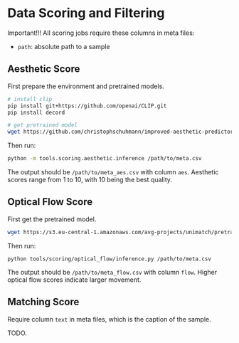 # Data Scoring and Filtering
Important!!! All scoring jobs require these columns in meta files:
- `path`: absolute path to a sample

## Aesthetic Score
First prepare the environment and pretrained models.
```bash
# install clip
pip install git+https://github.com/openai/CLIP.git
pip install decord

# get pretrained model
wget https://github.com/christophschuhmann/improved-aesthetic-predictor/raw/main/sac+logos+ava1-l14-linearMSE.pth -O pretrained_models/aesthetic.pth
```

Then run:
```bash
python -m tools.scoring.aesthetic.inference /path/to/meta.csv
```
The output should be `/path/to/meta_aes.csv` with column `aes`. Aesthetic scores range from 1 to 10, with 10 being the best quality.

## Optical Flow Score
First get the pretrained model.
```bash
wget https://s3.eu-central-1.amazonaws.com/avg-projects/unimatch/pretrained/gmflow-scale2-regrefine6-mixdata-train320x576-4e7b215d.pth -P pretrained_models/unimatch
```

Then run:
```
python tools/scoring/optical_flow/inference.py /path/to/meta.csv
```
The output should be `/path/to/meta_flow.csv` with column `flow`. Higher optical flow scores indicate larger movement.

## Matching Score
Require column `text` in meta files, which is the caption of the sample.

TODO.
